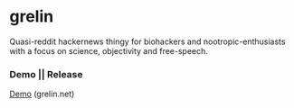 # grelin
Quasi-reddit hackernews thingy for biohackers and nootropic-enthusiasts with a focus on science, objectivity and free-speech.

### Demo || Release
[Demo](https://www.grelin.net) (grelin.net)
